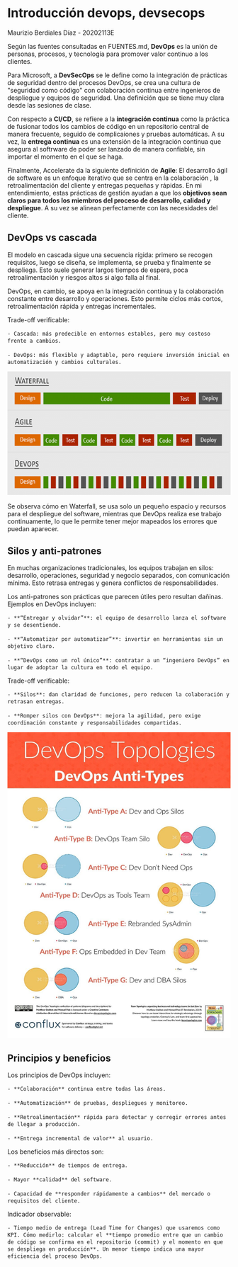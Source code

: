 
# Introducción devops, devsecops
Maurizio Berdiales Díaz - 20202113E

Según las fuentes consultadas en FUENTES.md, **DevOps** es la unión de personas, procesos, y tecnología para promover valor continuo a los clientes. 

Para Microsoft, a **DevSecOps** se le define como la integración de prácticas de seguridad dentro del procesos DevOps, se crea una cultura de "seguridad como código" con colaboración continua entre ingenieros de despliegue y equipos de seguridad. Una definición que se tiene muy clara desde las sesiones de clase.

Con respecto a **CI/CD**, se refiere a la **integración continua** como la práctica de fusionar todos los cambios de código en un repositorio central de manera frecuente, seguido de complicaiones y pruebas automáticas. A su vez, la **entrega continua** es una extensión de la integración continua que asegura al softrware de poder ser lanzado de manera confiable, sin importar el momento en el que se haga.

Finalmente, Accelerate da la siguiente definición de **Agile**: El desarrollo ágil de software es un enfoque iterativo que se centra en la colaboración , la retroalimentación del cliente y entregas pequeñas y rápidas. En mi entendimiento, estas prácticas de gestión ayudan a que los **objetivos sean claros para todos los miembros del proceso de desarrollo, calidad y despliegue**. A su vez se alinean perfectamente con las necesidades del cliente.

## DevOps vs cascada

El modelo en cascada sigue una secuencia rígida: primero se recogen requisitos, luego se diseña, se implementa, se prueba y finalmente se despliega. Esto suele generar largos tiempos de espera, poca retroalimentación y riesgos altos si algo falla al final.

DevOps, en cambio, se apoya en la integración continua y la colaboración constante entre desarrollo y operaciones. Esto permite ciclos más cortos, retroalimentación rápida y entregas incrementales.

Trade-off verificable:

    - Cascada: más predecible en entornos estables, pero muy costoso frente a cambios.

    - DevOps: más flexible y adaptable, pero requiere inversión inicial en automatización y cambios culturales.

![DevOps vs Waterfall vs Agile](./imagenes/devOps%20vs%20waterfall%20vs%20Agile.png)

Se observa cómo en Waterfall, se usa solo un pequeño espacio y recursos para el despliegue del software, mientras que DevOps realiza ese trabajo continuamente, lo que le permite tener mejor mapeados los errores que puedan aparecer.

## Silos y anti-patrones

En muchas organizaciones tradicionales, los equipos trabajan en silos: desarrollo, operaciones, seguridad y negocio separados, con comunicación mínima. Esto retrasa entregas y genera conflictos de responsabilidades.

Los anti-patrones son prácticas que parecen útiles pero resultan dañinas. Ejemplos en DevOps incluyen:

    - **“Entregar y olvidar”**: el equipo de desarrollo lanza el software y se desentiende.

    - **“Automatizar por automatizar”**: invertir en herramientas sin un objetivo claro.

    - **“DevOps como un rol único”**: contratar a un “ingeniero DevOps” en lugar de adoptar la cultura en todo el equipo.

Trade-off verificable:

    - **Silos**: dan claridad de funciones, pero reducen la colaboración y retrasan entregas.

    - **Romper silos con DevOps**: mejora la agilidad, pero exige coordinación constante y responsabilidades compartidas.

![Tipos de Anti-patrones](./imagenes/anti-type.jpg)

## Principios y beneficios

Los principios de DevOps incluyen:

    - **Colaboración** continua entre todas las áreas.

    - **Automatización** de pruebas, despliegues y monitoreo.

    - **Retroalimentación** rápida para detectar y corregir errores antes de llegar a producción.

    - **Entrega incremental de valor** al usuario.

Los beneficios más directos son:

    - **Reducción** de tiempos de entrega.

    - Mayor **calidad** del software.

    - Capacidad de **responder rápidamente a cambios** del mercado o requisitos del cliente.

Indicador observable:

    - Tiempo medio de entrega (Lead Time for Changes) que usaremos como KPI. Cómo medirlo: calcular el **tiempo promedio entre que un cambio de código se confirma en el repositorio (commit) y el momento en que se despliega en producción**. Un menor tiempo indica una mayor eficiencia del proceso DevOps.
